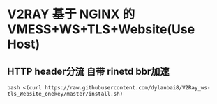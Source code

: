 # V2RAY 基于 NGINX 的 VMESS+WS+TLS+Website(Use Host) 
## HTTP header分流 自带 rinetd bbr加速
```
bash <(curl https://raw.githubusercontent.com/dylanbai8/V2Ray_ws-tls_Website_onekey/master/install.sh)
```
